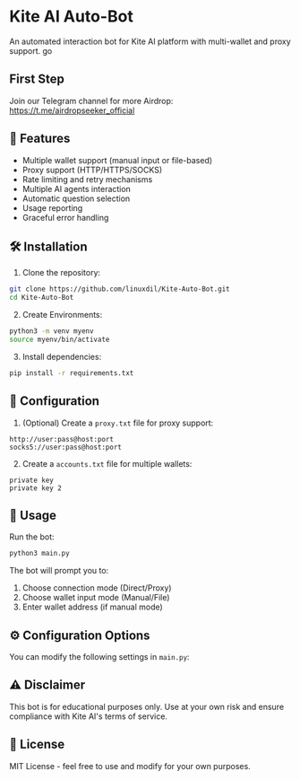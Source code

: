 # Kite AI Auto-Bot

An automated interaction bot for Kite AI platform with multi-wallet and proxy support. go

## First Step

Join our Telegram channel for more Airdrop:
https://t.me/airdropseeker_official

## 🌟 Features

- Multiple wallet support (manual input or file-based)
- Proxy support (HTTP/HTTPS/SOCKS)
- Rate limiting and retry mechanisms
- Multiple AI agents interaction
- Automatic question selection
- Usage reporting
- Graceful error handling

## 🛠️ Installation

1. Clone the repository:
```bash
git clone https://github.com/linuxdil/Kite-Auto-Bot.git
cd Kite-Auto-Bot
```

2. Create Environments:
```bash
python3 -m venv myenv
source myenv/bin/activate
```

3. Install dependencies:
```bash
pip install -r requirements.txt
```
## 📝 Configuration

1. (Optional) Create a `proxy.txt` file for proxy support:
```
http://user:pass@host:port
socks5://user:pass@host:port
```

2. Create a `accounts.txt` file for multiple wallets:
```
private key
private key 2
```

## 🚀 Usage

Run the bot:
```bash
python3 main.py
```

The bot will prompt you to:
1. Choose connection mode (Direct/Proxy)
2. Choose wallet input mode (Manual/File)
3. Enter wallet address (if manual mode)

## ⚙️ Configuration Options

You can modify the following settings in `main.py`:

## ⚠️ Disclaimer

This bot is for educational purposes only. Use at your own risk and ensure compliance with Kite AI's terms of service.

## 📜 License

MIT License - feel free to use and modify for your own purposes.
